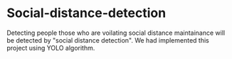 # Social-distance-detection
Detecting people those who are voilating social distance maintainance will be detected by "social distance detection". We had implemented this project using YOLO algorithm.
